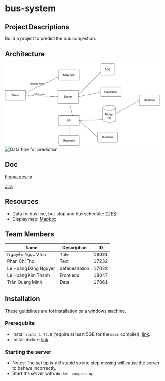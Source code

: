 # bus-system

## Project Descriptions

Build a project to predict the bus congestion.

## Architecture

![Architecture](/architecture.png)
![Data flow for prediction](https://github.com/TomNewbie/bus-system/assets/84883483/706de93c-f563-4143-9d23-2b4091e04427)


## Doc

[Figma design](https://www.figma.com/file/RnBcweRNbW1IM18LsszHox/Bus-Map?type=design&node-id=0%3A1&mode=design&t=zp1iTHFkQuFmu4Cb-1)

[Jira](https://tho-phan-chi.atlassian.net/jira/software/projects/TG/boards/1)

## Resources

- Data for bus line, bus stop and bus schedule: [GTFS](https://gtfs.de/de/feeds/de_nv/)
- Display map: [Mapbox](https://www.mapbox.com/)

## Team Members

| Name                 | Description    | ID    |
| -------------------- | -------------- | ----- | 
| Nguyễn Ngọc Vĩnh     | Title          | 18691 |
| Phan Chí Thọ         | Text           | 17232 |
| Lê Hoàng Đăng Nguyên | defenestration | 17028 |
| Lê Hoàng Kim Thanh   | Front end      | 18047 |
| Trần Quang Minh      | Data           | 17061 |     

## Installation

These guidelines are for installation on a windows machine.

### Prerequisite

- Install `rustc 1.72.0` (require at least 5GB for the `msvc` compiler): [link](https://www.rust-lang.org/tools/install).
- Install `docker`: [link](https://docs.docker.com/desktop/install/windows-install/).

### Starting the server

- Notes: The set up is still stupid so one step missing will cause the server to behave incorrectly.
- Start the server with: `docker compose up`


